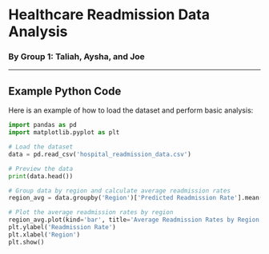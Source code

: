# Healthcare Readmission Data Analysis  

### By Group 1: Taliah, Aysha, and Joe  

---

## **Example Python Code**  
Here is an example of how to load the dataset and perform basic analysis:  

```python
import pandas as pd
import matplotlib.pyplot as plt

# Load the dataset
data = pd.read_csv('hospital_readmission_data.csv')

# Preview the data
print(data.head())

# Group data by region and calculate average readmission rates
region_avg = data.groupby('Region')['Predicted Readmission Rate'].mean()

# Plot the average readmission rates by region
region_avg.plot(kind='bar', title='Average Readmission Rates by Region')
plt.ylabel('Readmission Rate')
plt.xlabel('Region')
plt.show()
